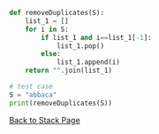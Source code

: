 ```python
def removeDuplicates(S):
    list_1 = []
    for i in S:
        if list_1 and i==list_1[-1]:
            list_1.pop()
        else:
            list_1.append(i)
    return "".join(list_1)

# test case 
S = "abbaca"
print(removeDuplicates(S))
```
[Back to Stack Page](1-topic.md)